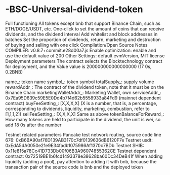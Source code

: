 # -BSC-Universal-dividend-token

Full functioning
All tokens except bnb that support Binance Chain, such as ETH/DOGE/USDT, etc.
One-click to set the amount of coins that can receive dividends, and the dividend interval
Add whitelist and block addresses in batches
Set the proportion of dividends, return, marketing and destruction of buying and selling with one click
Compilation/Open Source Notes
COMPILER: v0.8.7+commit.e28d00a7.js
Enable optimization: enable and use the default value of 200
Other Settings: default evmVersion, MIT license
Deployment parameters
The contract selects the Blocktechnology contract for deployment, and the Value value is 200000000000000000 (17 0s, 0.2BNB)

name_: token name
symbol_: token symbol
totalSupply_: supply volume
rewardAddr_: The contract of the dividend token, note that it must be on the Binance Chain
marketingWalletAddr_: Marketing Wallet, own
serviceAddr_: 0x7Ea95D639c59E5E0Dd4b7f4d62b5558933a84Fd9 (mainnet dependent contract)
buyFeeSetting_: [X,X,X,X] (X is a number, that is, a percentage, corresponding to dividends, liquidity, marketing, combustion, refer to [1,1,1,2])
sellFeeSetting_: [X,X,X,X] Same as above
tokenBalanceForReward_: How many tokens are held to participate in the dividend, the unit is wei, so add 18 0s after the number

Testnet related parameters
Pancake test network routing, source code line 676: 0xB6BA90af76D139AB3170c7df0139636dB6120F7e
Testnet usdt: 0xEdA5dA0050e21e9E34fadb1075986Af1370c7BDb
Testnet SHIB: 0x11e815a78Cc41D733Db00f06B3A96074855362CE
Testnet dependent contract: 0x72519BE1b6fcd1493378e38628ba60Dc34DeB41f
When adding liquidity (adding a pool), pay attention to adding it with bnb, because the transaction pair of the source code is bnb and the deployed token

